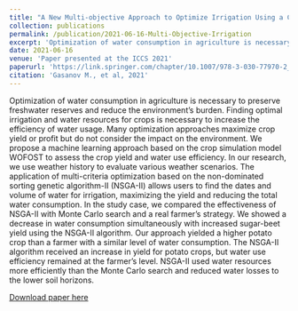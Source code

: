 ```yaml
---
title: "A New Multi-objective Approach to Optimize Irrigation Using a Crop Simulation Model and Weather History"
collection: publications
permalink: /publication/2021-06-16-Multi-Objective-Irrigation
excerpt: 'Optimization of water consumption in agriculture is necessary to preserve freshwater reserves and reduce the environment’s burden.'
date: 2021-06-16
venue: 'Paper presented at the ICCS 2021'
paperurl: 'https://link.springer.com/chapter/10.1007/978-3-030-77970-2_7'
citation: 'Gasanov M., et al, 2021'
---
```

Optimization of water consumption in agriculture is necessary to preserve freshwater reserves and reduce the environment’s burden. Finding optimal irrigation and water resources for crops is necessary to increase the efficiency of water usage. Many optimization approaches maximize crop yield or profit but do not consider the impact on the environment. We propose a machine learning approach based on the crop simulation model WOFOST to assess the crop yield and water use efficiency. In our research, we use weather history to evaluate various weather scenarios. The application of multi-criteria optimization based on the non-dominated sorting genetic algorithm-II (NSGA-II) allows users to find the dates and volume of water for irrigation, maximizing the yield and reducing the total water consumption. In the study case, we compared the effectiveness of NSGA-II with Monte Carlo search and a real farmer’s strategy. We showed a decrease in water consumption simultaneously with increased sugar-beet yield using the NSGA-II algorithm. Our approach yielded a higher potato crop than a farmer with a similar level of water consumption. The NSGA-II algorithm received an increase in yield for potato crops, but water use efficiency remained at the farmer’s level. NSGA-II used water resources more efficiently than the Monte Carlo search and reduced water losses to the lower soil horizons.

[Download paper here](https://link.springer.com/chapter/10.1007/978-3-030-77970-2_7)

